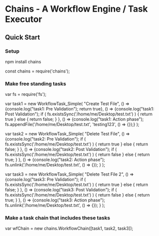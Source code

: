 # Chains - A Workflow Engine / Task Executor

## Quick Start
### Setup
npm install chains

const chains = require('chains');

### Make free standing tasks

var fs = require('fs');

var task1 = new WorkflowTask_Simple(
  "Create Test File",
  () => {console.log("task1: Pre Validation"); return true},
  () => {console.log("task1: Post Validation"); if ( fs.existsSync('/home/me/Desktop/test.txt') ) { return true } else { return false; } },
  () => {console.log("task1: Action phase"); fs.appendFile('/home/me/Desktop/test.txt', 'testing123', () => {});}
);

var task2 = new WorkflowTask_Simple(
  "Delete Test File",
  () => {console.log("task2: Pre Validation"); if ( fs.existsSync('/home/me/Desktop/test.txt') ) { return true } else { return false; } },
  () => {console.log("task2: Post Validation"); if ( fs.existsSync('/home/me/Desktop/test.txt') ) { return false } else { return true; } },
  () => {console.log("task2: Action phase"); fs.unlink('/home/me/Desktop/test.txt', () => {}); }
);

var task3 = new WorkflowTask_Simple(
  "Delete Test File 2",
  () => {console.log("task3: Pre Validation"); if ( fs.existsSync('/home/me/Desktop/test.txt') ) { return true } else { return false; } },
  () => {console.log("task3: Post Validation"); if ( fs.existsSync('/home/me/Desktop/test.txt') ) { return false } else { return true; } },
  () => {console.log("task3: Action phase"); fs.unlink('/home/me/Desktop/test.txt', () => {}); }
);

### Make a task chain that includes these tasks
var wfChain = new chains.WorkflowChain([task1, task2, task3]);



